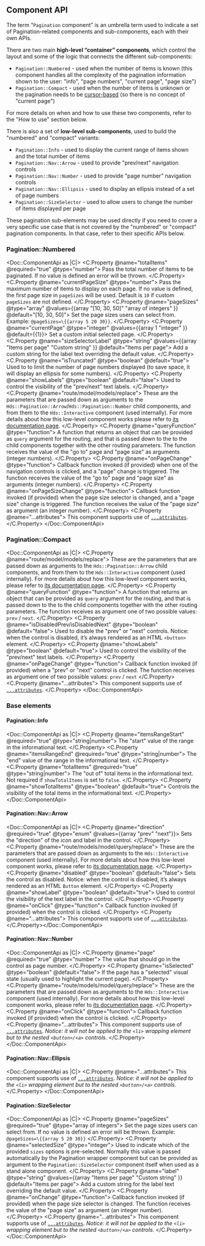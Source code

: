 ## Component API

The term “`Pagination` component” is an umbrella term used to indicate a set of Pagination-related components and sub-components, each with their own APIs.

There are two main **high-level “container” components**, which control the layout and some of the logic that connects the different sub-components:

- `Pagination::Numbered` - used when the number of items is known (this component handles all the complexity of the pagination information shown to the user: "info", "page numbers", "current page", "page size")
- `Pagination::Compact` - used when the number of items is unknown or the pagination needs to be [cursor-based](https://jsonapi.org/profiles/ethanresnick/cursor-pagination/) (so there is no concept of "current page")

For more details on when and how to use these two components, refer to the "How to use" section below.

There is also a set of **low-level sub-components**, used to build the "numbered" and "compact" variants:

- `Pagination::Info` - used to display the current range of items shown and the total number of items
- `Pagination::Nav::Arrow` - used to provide "prev/next" navigation controls
- `Pagination::Nav::Number` - used to provide "page number" navigation controls
- `Pagination::Nav::Ellipsis` - used to display an ellipsis instead of a set of page numbers
- `Pagination::SizeSelector` - used to allow users to change the number of items displayed per page

These pagination sub-elements may be used directly if you need to cover a very specific use case that is not covered by the "numbered" or "compact" pagination components. In that case, refer to their specific APIs below.

### Pagination::Numbered

<Doc::ComponentApi as |C|>
<C.Property @name="totalItems" @required="true" @type="number">
Pass the total number of items to be paginated. If no value is defined an error will be thrown.
</C.Property>
<C.Property @name="currentPageSize" @type="number">
Pass the maximum number of items to display on each page. If no value is defined, the first page size in `pageSizes` will be used. Default is `10` if custom `pageSizes` are not defined.
</C.Property>
<C.Property @name="pageSizes" @type="array" @values={{array "[10, 30, 50]" "array of integers" }} @default="[10, 30, 50]">
Set the page sizes users can select from. Example: `@pageSizes=\{{array 5 20 30}}`.
</C.Property>
<C.Property @name="currentPage" @type="integer" @values={{array 1 "integer" }} @default={{1}}>
Set a custom initial selected page.
</C.Property>
<C.Property @name="sizeSelectorLabel" @type="string" @values={{array "Items per page" "Custom string" }} @default="Items per page">
  Add a custom string for the label text overriding the default value.
</C.Property>
<C.Property @name="isTruncated" @type="boolean" @default="true">
Used to to limit the number of page numbers displayed (to save space, it will display an ellipsis for some numbers).
</C.Property>
<C.Property @name="showLabels" @type="boolean" @default="false">
Used to control the visibility of the "prev/next" text labels.
</C.Property>
<C.Property @name="route/model/models/replace">
These are the parameters that are passed down as arguments to the `Hds::Pagination::Arrow`/`Hds::Pagination::Number` child components, and from them to the `Hds::Interactive` component (used internally). For more details about how this low-level component works please refer to [its documentation page](/utilities/interactive/).
</C.Property>
<C.Property @name="queryFunction" @type="function">
A function that returns an object that can be provided as `query` argument for the routing, and that is passed down to the to the child components together with the other routing parameters. The function receives the value of the "go to" page and "page size" as arguments (integer numbers).
</C.Property>
<C.Property @name="onPageChange" @type="function">
Callback function invoked (if provided) when one of the navigation controls is clicked, and a "page" change is triggered. The function receives the value of the "go to" page and "page size" as arguments (integer numbers).
</C.Property>
<C.Property @name="onPageSizeChange" @type="function">
Callback function invoked (if provided) when the page size selector is changed, and a "page size" change is triggered. The function receives the value of the "page size" as argument (an integer number).
</C.Property>
<C.Property @name="...attributes">
This component supports use of [`...attributes`](https://guides.emberjs.com/release/in-depth-topics/patterns-for-components/#toc_attribute-ordering).
</C.Property>
</Doc::ComponentApi>

### Pagination::Compact

<Doc::ComponentApi as |C|>
<C.Property @name="route/model/models/replace">
These are the parameters that are passed down as arguments to the `Hds::Pagination::Arrow` child components, and from them to the `Hds::Interactive` component (used internally). For more details about how this low-level component works, please refer to [its documentation page](/utilities/interactive/).
</C.Property>
<C.Property @name="queryFunction" @type="function">
A function that returns an object that can be provided as `query` argument for the routing, and that is passed down to the to the child components together with the other routing parameters. The function receives as argument one of two possible values: `prev` / `next`.
</C.Property>
<C.Property @name="isDisabledPrev/isDisabledNext" @type="boolean" @default="false">
Used to disable the "prev" or "next" controls. Notice: when the control is disabled, it’s always rendered as an HTML `<button>` element.
</C.Property>
<C.Property @name="showLabels" @type="boolean" @default="true">
Used to control the visibility of the "prev/next" text labels.
</C.Property>
<C.Property @name="onPageChange" @type="function">
Callback function invoked (if provided) when a "prev" or "next" control is clicked. The function receives as argument one of two possible values: `prev` / `next`
</C.Property>
<C.Property @name="...attributes">
This component supports use of [`...attributes`](https://guides.emberjs.com/release/in-depth-topics/patterns-for-components/#toc_attribute-ordering).
</C.Property>
</Doc::ComponentApi>

### Base elements

#### Pagination::Info

<Doc::ComponentApi as |C|>
<C.Property @name="itemsRangeStart" @required="true" @type="string|number">
The "start" value of the range in the informational text.
</C.Property>
<C.Property @name="itemsRangeEnd" @required="true" @type="string|number">
The "end" value of the range in the informational text.
</C.Property>
<C.Property @name="totalItems" @required="true" @type="string|number">
The "out of" total items in the informational text. Not required if `showTotalItems` is set to `false`.
</C.Property>
<C.Property @name="showTotalItems" @type="boolean" @default="true">
Controls the visibility of the total items in the informational text.
</C.Property>
</Doc::ComponentApi>

#### Pagination::Nav::Arrow

<Doc::ComponentApi as |C|>
<C.Property @name="direction" @required="true" @type="enum" @values={{array "prev" "next"}}>
Sets the "direction" of the icon and label in the control.
</C.Property>
<C.Property @name="route/models/model/query/replace">
These are the parameters that are passed down as arguments to the `Hds::Interactive` component (used internally). For more details about how this low-level component works, please refer to [its documentation page](/utilities/interactive/).
</C.Property>
<C.Property @name="disabled" @type="boolean" @default="false">
Sets the control as disabled. Notice: when the control is disabled, it’s always rendered as an HTML `Button` element.
</C.Property>
<C.Property @name="showLabel" @type="boolean" @default="true">
Used to control the visibility of the text label in the control.
</C.Property>
<C.Property @name="onClick" @type="function">
Callback function invoked (if provided) when the control is clicked.
</C.Property>
<C.Property @name="...attributes">
This component supports use of [`...attributes`](https://guides.emberjs.com/release/in-depth-topics/patterns-for-components/#toc_attribute-ordering).
</C.Property></Doc::ComponentApi>

#### Pagination::Nav::Number

<Doc::ComponentApi as |C|>
<C.Property @name="page" @required="true" @type="number">
The value that should go in the control as page number.
</C.Property>
<C.Property @name="isSelected" @type="boolean" @default="false">
If the page has a "selected" visual state (usually used to highlight the current page).
</C.Property>
<C.Property @name="route/models/model/query/replace">
These are the parameters that are passed down as arguments to the `Hds::Interactive` component (used internally). For more details about how this low-level component works, please refer to [its documentation page](/utilities/interactive/).
</C.Property>
<C.Property @name="onClick" @type="function">
Callback function invoked (if provided) when the control is clicked.
</C.Property>
<C.Property @name="...attributes">
This component supports use of [`...attributes`](https://guides.emberjs.com/release/in-depth-topics/patterns-for-components/#toc_attribute-ordering). _Notice: it will not be applied to the `<li>` wrapping element but to the nested `<button>/<a>` controls._
</C.Property>
</Doc::ComponentApi>

#### Pagination::Nav::Ellipsis

<Doc::ComponentApi as |C|>
<C.Property @name="...attributes">
This component supports use of [`...attributes`](https://guides.emberjs.com/release/in-depth-topics/patterns-for-components/#toc_attribute-ordering). _Notice: it will not be applied to the `<li>` wrapping element but to the nested `<button>/<a>` controls._
</C.Property>
</Doc::ComponentApi>

#### Pagination::SizeSelector

<Doc::ComponentApi as |C|>
<C.Property @name="pageSizes" @required="true" @type="array of integers">
Set the page sizes users can select from. If no value is defined an error will be thrown. Example: `@pageSizes=\{{array 5 20 30}}`
</C.Property>
<C.Property @name="selectedSize" @type="integer">
Used to indicate which of the provided `sizes` options is pre-selected. Normally this value is passed automatically by the Pagination wrapper component but can be provided as argument to the `Pagination::SizeSelector` component itself when used as a stand alone component.
</C.Property>
<C.Property @name="label" @type="string" @values={{array "Items per page" "Custom string" }} @default="Items per page">
  Add a custom string for the label text overriding the default value.
</C.Property>
<C.Property @name="onChange" @type="function">
Callback function invoked (if provided) when the page size selector is changed. The function receives the value of the "page size" as argument (an integer number).
</C.Property>
<C.Property @name="...attributes">
This component supports use of [`...attributes`](https://guides.emberjs.com/release/in-depth-topics/patterns-for-components/#toc_attribute-ordering). _Notice: it will not be applied to the `<li>` wrapping element but to the nested `<button>/<a>` controls._
</C.Property>
</Doc::ComponentApi>

